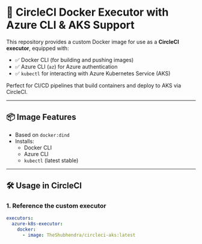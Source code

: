 # 🚀 CircleCI Docker Executor with Azure CLI & AKS Support

This repository provides a custom Docker image for use as a **CircleCI executor**, equipped with:

- ✅ Docker CLI (for building and pushing images)
- ✅ Azure CLI (`az`) for Azure authentication
- ✅ `kubectl` for interacting with Azure Kubernetes Service (AKS)

Perfect for CI/CD pipelines that build containers and deploy to AKS via CircleCI.

---

## 📦 Image Features

- Based on `docker:dind`
- Installs:
  - Docker CLI
  - Azure CLI
  - `kubectl` (latest stable)


---

## 🛠 Usage in CircleCI

### 1. Reference the custom executor

```yaml
executors:
  azure-k8s-executor:
    docker:
      - image: TheShubhendra/circleci-aks:latest
